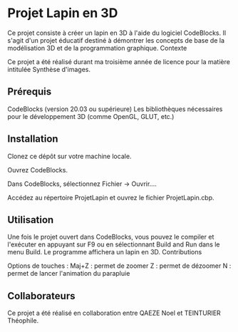 # Projet Lapin en 3D

Ce projet consiste à créer un lapin en 3D à l'aide du logiciel CodeBlocks. Il s'agit d'un projet éducatif destiné à démontrer les concepts de base de la modélisation 3D et de la programmation graphique.
Contexte

Ce projet a été réalisé durant ma troisième année de licence pour la matière intitulée Synthèse d'images.

## Prérequis

CodeBlocks (version 20.03 ou supérieure)
Les bibliothèques nécessaires pour le développement 3D (comme OpenGL, GLUT, etc.)

## Installation

Clonez ce dépôt sur votre machine locale.
    
Ouvrez CodeBlocks.

Dans CodeBlocks, sélectionnez Fichier -> Ouvrir....

Accédez au répertoire ProjetLapin et ouvrez le fichier ProjetLapin.cbp.

## Utilisation

Une fois le projet ouvert dans CodeBlocks, vous pouvez le compiler et l'exécuter en appuyant sur F9 ou en sélectionnant Build and Run dans le menu Build. Le programme affichera un lapin en 3D.
Contributions

Options de touches :
    Maj+Z : permet de zoomer
    Z : permet de dézoomer
    N : permet de lancer l'animation du parapluie

## Collaborateurs

Ce projet a été réalisé en collaboration entre QAEZE Noel et TEINTURIER Théophile.
